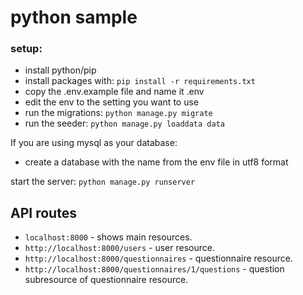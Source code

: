# python sample

### setup:
- install python/pip
- install packages with: `pip install -r requirements.txt`
- copy the .env.example file and name it .env
- edit the env to the setting you want to use
- run the migrations: `python manage.py migrate`
- run the seeder: `python manage.py loaddata data`

If you are using mysql as your database:
- create a database with the name from the env file in utf8 format

start the server: `python manage.py runserver`

## API routes
- `localhost:8000` - shows main resources.
- `http://localhost:8000/users` - user resource.
- `http://localhost:8000/questionnaires` - questionnaire resource.
- `http://localhost:8000/questionnaires/1/questions` - question subresource of questionnaire resource.
